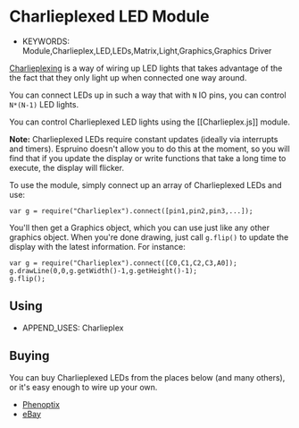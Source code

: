 <!--- Copyright (c) 2013 Gordon Williams, Pur3 Ltd. See the file LICENSE for copying permission. -->
Charlieplexed LED Module
=====================

* KEYWORDS: Module,Charlieplex,LED,LEDs,Matrix,Light,Graphics,Graphics Driver

[Charlieplexing](http://en.wikipedia.org/wiki/Charlieplexing) is a way of wiring up LED lights
 that takes advantage of the the fact that they only light up when connected one way around.

You can connect LEDs up in such a way that with `N` IO pins, you can control `N*(N-1)` LED lights.

You can control Charlieplexed LED lights using the [[Charlieplex.js]] module. 

**Note:** Charlieplexed LEDs require constant updates (ideally via interrupts and timers). Espruino doesn't allow you to do this at the moment, so you will find that if you update the display or write functions that take a long time to execute, the display will flicker.

To use the module, simply connect up an array of Charlieplexed LEDs and use:

```
var g = require("Charlieplex").connect([pin1,pin2,pin3,...]);
```

You'll then get a Graphics object, which you can use just like any other graphics object. When you're done drawing, just call `g.flip()` to update the display with the latest information. For instance:

```
var g = require("Charlieplex").connect([C0,C1,C2,C3,A0]);
g.drawLine(0,0,g.getWidth()-1,g.getHeight()-1);
g.flip();
```

Using 
-----

* APPEND_USES: Charlieplex

Buying
-----

You can buy Charlieplexed LEDs from the places below (and many others), or it's easy enough to wire up your own.

* [Phenoptix](http://www.phenoptix.com/products/adafruit-jprodgers-lol-shield-lots-of-leds-for-arduino-charlieplexed-display)
* [eBay](http://www.ebay.com/sch/i.html?_nkw=Charlieplexed)
